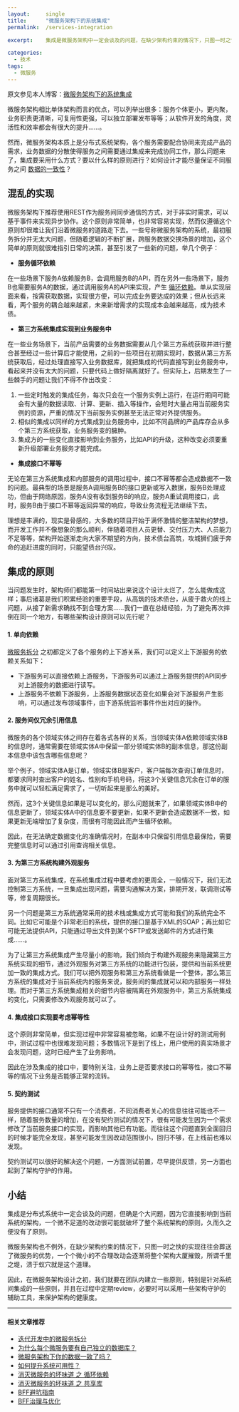 ```yaml
---
layout:     single
title:      "微服务架构下的系统集成"
permalink:  /services-integration

excerpt:    集成是微服务架构中一定会谈及的问题，在缺少架构约束的情况下，只图一时之快的实现往往会葬送微服务的优势；在微服务架构设计之初，就要在团队内建立一些系统间集成的原则，并且定期review，必要时可以采用一些架构守护的辅助工具，来保持架构的健康度。

categories:
  - 技术
tags: 
  - 微服务
---
```


原文参见本人博客：[微服务架构下的系统集成](https://www.maguangguang.xyz/services-integration)

微服务架构相比单体架构而言的优点，可以列举出很多：服务个体更小，更内聚，业务职责更清晰，可复用性更强，可以独立部署发布等等；从软件开发的角度，灵活性和效率都会有很大的提升……。

然而，微服务架构本质上是分布式系统架构，各个服务需要配合协同来完成产品的需求，业务数据的分散使得服务之间需要通过集成来完成协同工作，那么问题来了，集成要采用什么方式？要以什么样的原则进行？如何设计才能尽量保证不同服务之间 [数据的一致性](https://www.maguangguang.xyz/data-consistency)？

## **混乱的实现**

微服务架构下推荐使用REST作为服务间同步通信的方式，对于非实时需求，可以基于事件来实现异步协作。这个原则非常简单，也非常容易实现，然而仅遵循这个原则却很难让我们沿着微服务的道路走下去。一些号称微服务架构的系统，最初服务拆分并无太大问题，但随着逻辑的不断扩展，跨服务数据交换场景的增加，这个简单的原则就很难指引日常的决策，甚至引发了一些新的问题，举几个例子：

- **服务循环依赖**

在一些场景下服务A依赖服务B，会调用服务B的API，而在另外一些场景下，服务B也需要服务A的数据，通过调用服务A的API来实现，产生 [循环依赖](https://www.maguangguang.xyz/eliminate-cyclic-dependency)。单从实现层面来看，按需获取数据，实现很方便，可以完成业务要达成的效果；但从长远来看，两个服务的耦合越来越紧，未来新增需求的实现成本会越来越高，成为技术债。

- **第三方系统集成实现到业务服务中**

在一些业务场景下，当前产品需要的业务数据需要从几个第三方系统获取并进行整合甚至经过一些计算后才能使用，之前的一些项目在初期实现时，数据从第三方系统获取后，经过处理直接写入业务数据库，就把集成的代码直接写到业务服务中，看起来并没有太大的问题，只要代码上做好隔离就好了。但实际上，后期发生了一些棘手的问题让我们不得不作出改变：

  1. 一些定时触发的集成任务，每次只会在一个服务实例上运行，在运行期间可能会有大量的数据读取、计算、更新、插入等操作，会短时大量占用当前服务实例的资源，严重的情况下当前服务实例甚至无法正常对外提供服务。
  2. 相似的集成以同样的方式集成到业务服务中，比如不同品牌的产品库存会从多个第三方系统获取，业务服务变的臃肿。
  3. 集成方的一些变化直接影响到业务服务，比如API的升级，这种改变必须要重新升级部署业务服务才能完成。


- **集成接口不幂等**

无论在第三方系统集成和内部服务的调用过程中，接口不幂等都会造成数据不一致的问题。最典型的场景是服务A调用服务B的接口更新或写入数据，服务B处理成功，但由于网络原因，服务A没有收到服务B的响应，服务A重试调用接口，此时，服务B由于接口不幂等返回异常的响应，导致业务流程无法继续下去。

理想是丰满的，现实是骨感的，大多数的项目开始于满怀激情的整洁架构的梦想，而开发工作并不像想象的那么顺利，伴随着项目人员更替、交付压力大、人员能力不足等等，架构开始逐渐走向大家不期望的方向，技术债台高筑，攻城狮们疲于奔命的追赶进度的同时，只能望债台兴叹。

## **集成的原则**

当问题发生时，架构师们都能第一时间站出来说这个设计太烂了，怎么能做成这样；事后诸葛是我们积累经验的重要手段，从高筑的技术债台，从疲于救火的线上问题，从接了新需求确找不到合理方案……我们一直在总结经验，为了避免再次摔倒在同一个地方，有哪些架构设计原则可以先行呢？

#### **1. 单向依赖**

[微服务拆分](https://www.maguangguang.xyz/services-split-in-iterative-development) 之初都定义了各个服务的上下游关系，我们可以定义上下游服务的依赖关系如下：

- 下游服务可以直接依赖上游服务，下游服务可以通过上游服务提供的API同步对上游服务的数据进行读写。
- 上游服务不依赖下游服务，上游服务数据状态变化如果会对下游服务产生影响，可以通过发布领域事件，由下游系统监听事件作出对应的操作。

#### **2. 服务间仅冗余引用信息**

微服务的各个领域实体之间存在着各式各样的关系，当领域实体A依赖领域实体B的信息时，通常需要在领域实体A中保留一部分领域实体B的副本信息，那这份副本信息中该包含哪些信息呢？

举个例子，领域实体A是订单，领域实体B是客户，客户端每次查询订单信息时，都要求同时查出客户的姓名、性别和手机号码，将这3个关键信息冗余在订单的服务中就可以轻松满足需求了，一切听起来是那么的美好。

然而，这3个关键信息如果是可以变化的，那么问题就来了，如果领域实体B中的信息更新了，领域实体A中的信息要不要更新，如果不更新会造成数据不一致，如果更新无端增加了复杂度，而很有可能因此而产生循环依赖。

因此，在无法确定数据变化的准确情况时，在副本中只保留引用信息最保险，需要完整信息时可以通过引用查询相关信息。

#### **3. 为第三方系统构建外观服务**

面对第三方系统集成，在系统集成过程中要考虑的更周全，一般情况下，我们无法控制第三方系统，一旦集成出现问题，需要沟通解决方案，排期开发，联调测试等等，修复周期很长。

另一个问题是第三方系统通常采用的技术栈或集成方式可能和我们的系统完全不同。比如它可能是个非常老旧的系统，提供的接口是基于XML的SOAP；再比如它可能无法提供API，只能通过导出文件到某个SFTP或发送邮件的方式进行集成……。

为了让第三方系统集成产生尽量小的影响，我们倾向于构建外观服务来隐藏第三方系统实现的细节，通过外观服务对第三方系统的功能进行包装，提供和当前系统更加一致的集成方式。我们可以把外观服务和第三方系统看做是一个整体，那么第三方系统的集成对于当前系统内的服务来说，服务间的集成就可以和内部服务一样处理。而对于第三方系统集成相关的细节内容被隔离在外观服务中，第三方系统集成的变化，只需要修改外观服务就可以了。

#### **4. 集成接口实现要考虑幂等性**

这个原则非常简单，但实现过程中非常容易被忽略，如果不在设计好的测试用例中，测试过程中也很难发现问题；多数情况下是到了线上，用户使用的真实场景才会发现问题，这时已经产生了业务影响。

因此在涉及集成的接口中，要特别关注，业务上是否要求接口的幂等性，接口不幂等的情况下业务是否能够正常的流转。

#### **5. 契约测试**

服务提供的接口通常不只有一个消费者，不同消费者关心的信息往往可能也不一样，随着服务数量的增加，在没有契约测试的情况下，很有可能发生因为一个需求修改了当前服务接口的实现，而影响其他已有功能。而往往这个问题直到全面回归的时候才能完全发现，甚至可能发生因改动范围很小，回归不够，在上线前也难以发现。

契约测试可以很好的解决这个问题，一方面测试前置，尽早提供反馈，另一方面也起到了架构守护的作用。

## **小结**

集成是分布式系统中一定会谈及的问题，但确是个大问题，因为它直接影响到当前系统的架构，一个微不足道的改动很可能就破坏了整个系统架构的原则，久而久之便没有了原则。

微服务架构也不例外，在缺少架构约束的情况下，只图一时之快的实现往往会葬送了微服务的优势，一个个微小的不合理改动会逐渐将整个架构大厦摧毁，所谓千里之堤，溃于蚁穴就是这个道理。

因此，在微服务架构设计之初，我们就要在团队内建立一些原则，特别是针对系统间集成的一些原则，并且在过程中定期review，必要时可以采用一些架构守护的辅助工具，来保护架构的健康度。


----
#### 相关文章推荐
- [迭代开发中的微服务拆分](/services-split-in-iterative-development)
- [为什么每个微服务要有自己独立的数据库？](/why-mircroservice-need-independent-database)
- [微服务架构下你的数据一致了吗？](/data-consistency)
- [如何提升系统可用性？](/how-to-improve-system-availability)
- [消灭微服务的坏味道 之 循环依赖](/eliminate-cyclic-dependency)
- [消灭微服务的坏味道 之 共享库](/how-to-deal-with-shared-library)
- [BFF避坑指南](/backend-for-frontend)
- [BFF治理与优化](/bff-governance)